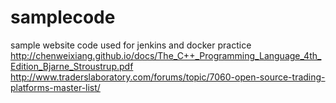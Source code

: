 # samplecode
sample website code used for jenkins and docker practice
http://chenweixiang.github.io/docs/The_C++_Programming_Language_4th_Edition_Bjarne_Stroustrup.pdf
http://www.traderslaboratory.com/forums/topic/7060-open-source-trading-platforms-master-list/
